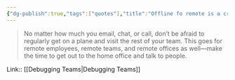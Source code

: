 ```yaml
---
{"dg-publish":true,"tags":["quotes"],"title":"Offline fo remote is a critical part","date":"2022-08-25T21:40:31+03:00","permalink":"/quotes/202208252140/","dgHomeLink":false,"dgPassFrontmatter":true}
---
```



> No matter how much you email, chat, or call, don’t be afraid to regularly get on a plane and visit the rest of your team. This goes for remote employees, remote teams, and remote offices as well—make the time to get out to the home office and talk to people.

Link:: [[Debugging Teams|Debugging Teams]]


